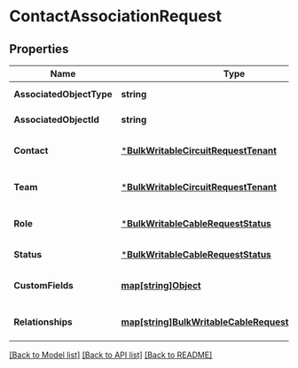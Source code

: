 # ContactAssociationRequest

## Properties
Name | Type | Description | Notes
------------ | ------------- | ------------- | -------------
**AssociatedObjectType** | **string** |  | [default to null]
**AssociatedObjectId** | **string** |  | [default to null]
**Contact** | [***BulkWritableCircuitRequestTenant**](BulkWritableCircuitRequest_tenant.md) |  | [optional] [default to null]
**Team** | [***BulkWritableCircuitRequestTenant**](BulkWritableCircuitRequest_tenant.md) |  | [optional] [default to null]
**Role** | [***BulkWritableCableRequestStatus**](BulkWritableCableRequest_status.md) |  | [optional] [default to null]
**Status** | [***BulkWritableCableRequestStatus**](BulkWritableCableRequest_status.md) |  | [default to null]
**CustomFields** | [**map[string]Object**](.md) |  | [optional] [default to null]
**Relationships** | [**map[string]BulkWritableCableRequestRelationships**](BulkWritableCableRequest_relationships.md) |  | [optional] [default to null]

[[Back to Model list]](../README.md#documentation-for-models) [[Back to API list]](../README.md#documentation-for-api-endpoints) [[Back to README]](../README.md)

